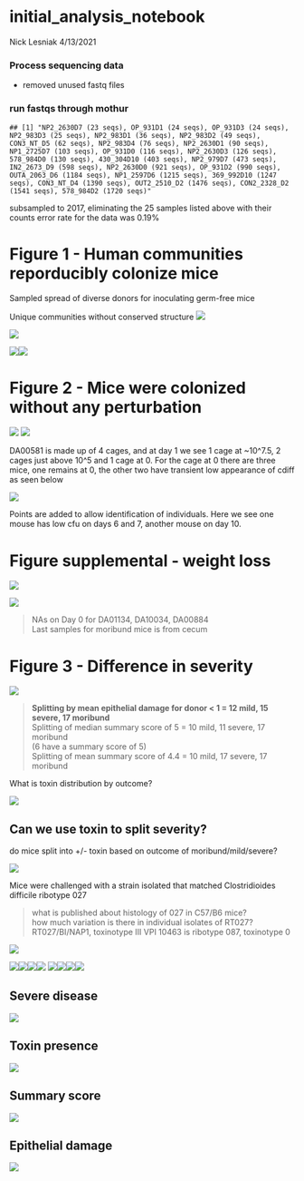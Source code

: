 initial\_analysis\_notebook
================
Nick Lesniak
4/13/2021

### Process sequencing data

  - removed unused fastq files

### run fastqs through mothur

    ## [1] "NP2_2630D7 (23 seqs), OP_931D1 (24 seqs), OP_931D3 (24 seqs), NP2_983D3 (25 seqs), NP2_983D1 (36 seqs), NP2_983D2 (49 seqs), CON3_NT_D5 (62 seqs), NP2_983D4 (76 seqs), NP2_2630D1 (90 seqs), NP1_2725D7 (103 seqs), OP_931D0 (116 seqs), NP2_2630D3 (126 seqs), 578_984D0 (130 seqs), 430_304D10 (403 seqs), NP2_979D7 (473 seqs), IN2_2673_D9 (598 seqs), NP2_2630D0 (921 seqs), OP_931D2 (990 seqs), OUTA_2063_D6 (1184 seqs), NP1_2597D6 (1215 seqs), 369_992D10 (1247 seqs), CON3_NT_D4 (1390 seqs), OUT2_2510_D2 (1476 seqs), CON2_2328_D2 (1541 seqs), 578_984D2 (1720 seqs)"

subsampled to 2017, eliminating the 25 samples listed above with their
counts error rate for the data was 0.19%

# Figure 1 - Human communities reporducibly colonize mice

Sampled spread of diverse donors for inoculating germ-free mice

Unique communities without conserved structure
![](initial_analysis_notebook_files/figure-gfm/unnamed-chunk-3-1.png)<!-- -->

![](initial_analysis_notebook_files/figure-gfm/unnamed-chunk-4-1.png)<!-- -->

![](initial_analysis_notebook_files/figure-gfm/unnamed-chunk-5-1.png)<!-- -->![](initial_analysis_notebook_files/figure-gfm/unnamed-chunk-5-2.png)<!-- -->

# Figure 2 - Mice were colonized without any perturbation

![](initial_analysis_notebook_files/figure-gfm/unnamed-chunk-6-1.png)<!-- -->
![](initial_analysis_notebook_files/figure-gfm/unnamed-chunk-7-1.png)<!-- -->

DA00581 is made up of 4 cages, and at day 1 we see 1 cage at \~10^7.5, 2
cages just above 10^5 and 1 cage at 0. For the cage at 0 there are three
mice, one remains at 0, the other two have transient low appearance of
cdiff as seen below

![](initial_analysis_notebook_files/figure-gfm/unnamed-chunk-8-1.png)<!-- -->

Points are added to allow identification of individuals. Here we see one
mouse has low cfu on days 6 and 7, another mouse on day 10.

# Figure supplemental - weight loss

![](initial_analysis_notebook_files/figure-gfm/unnamed-chunk-9-1.png)<!-- -->

![](initial_analysis_notebook_files/figure-gfm/unnamed-chunk-10-1.png)<!-- -->

> NAs on Day 0 for DA01134, DA10034, DA00884  
> Last samples for moribund mice is from cecum

# Figure 3 - Difference in severity

![](initial_analysis_notebook_files/figure-gfm/histology-1.png)<!-- -->

> **Splitting by mean epithelial damage for donor \< 1 = 12 mild, 15
> severe, 17 moribund**  
> Splitting of median summary score of 5 = 10 mild, 11 severe, 17
> moribund  
> (6 have a summary score of 5)  
> Splitting of mean summary score of 4.4 = 10 mild, 17 severe, 17
> moribund

What is toxin distribution by outcome?

![](initial_analysis_notebook_files/figure-gfm/toxin-1.png)<!-- -->

## Can we use toxin to split severity?

do mice split into +/- toxin based on outcome of moribund/mild/severe?

![](initial_analysis_notebook_files/figure-gfm/unnamed-chunk-12-1.png)<!-- -->

Mice were challenged with a strain isolated that matched Clostridioides
difficile ribotype 027

> what is published about histology of 027 in C57/B6 mice?  
> how much variation is there in individual isolates of RT027?
> RT027/BI/NAP1, toxinotype III VPI 10463 is ribotype 087, toxinotype 0

![](initial_analysis_notebook_files/figure-gfm/individual%20cfu%20plots-1.png)<!-- -->

![](initial_analysis_notebook_files/figure-gfm/unnamed-chunk-14-1.png)<!-- -->![](initial_analysis_notebook_files/figure-gfm/unnamed-chunk-14-2.png)<!-- -->![](initial_analysis_notebook_files/figure-gfm/unnamed-chunk-14-3.png)<!-- -->![](initial_analysis_notebook_files/figure-gfm/unnamed-chunk-14-4.png)<!-- -->
![](initial_analysis_notebook_files/figure-gfm/unnamed-chunk-15-1.png)<!-- -->![](initial_analysis_notebook_files/figure-gfm/unnamed-chunk-15-2.png)<!-- -->![](initial_analysis_notebook_files/figure-gfm/unnamed-chunk-15-3.png)<!-- -->![](initial_analysis_notebook_files/figure-gfm/unnamed-chunk-15-4.png)<!-- -->

## Severe disease

![](initial_analysis_notebook_files/figure-gfm/unnamed-chunk-17-1.png)<!-- -->

## Toxin presence

![](initial_analysis_notebook_files/figure-gfm/unnamed-chunk-18-1.png)<!-- -->

## Summary score

![](initial_analysis_notebook_files/figure-gfm/unnamed-chunk-19-1.png)<!-- -->

## Epithelial damage

![](initial_analysis_notebook_files/figure-gfm/unnamed-chunk-20-1.png)<!-- -->
